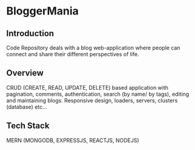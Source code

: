 # BloggerMania

## Introduction

Code Repository deals with a blog web-application where people can connect and share their different perspectives of life.

## Overview 

CRUD (CREATE, READ, UPDATE, DELETE) based application with pagination, comments, authentication, search (by name/ by tags), editing and maintaining blogs.
Responsive design, loaders, servers, clusters (database) etc...

## Tech Stack 

MERN (MONGODB, EXPRESSJS, REACTJS, NODEJS)
